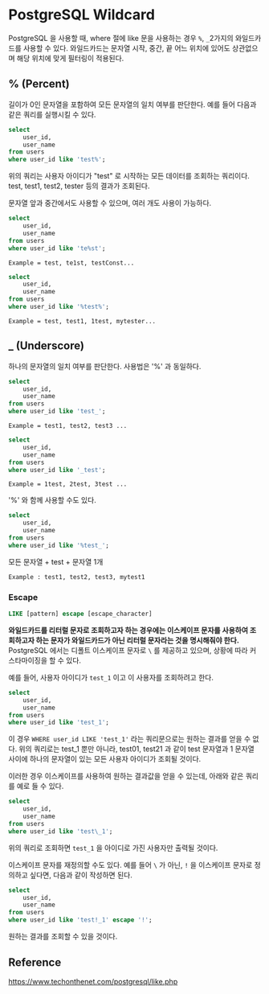 # PostgreSQL Wildcard

PostgreSQL 을 사용할 때, where 절에 like 문을 사용하는 경우 ```%```, ```_```2가지의 와일드카드를 사용할 수 있다.
와일드카드는 문자열 시작, 중간, 끝 어느 위치에 있어도 상관없으며 해당 위치에 맞게 필터링이 적용된다.

## % (Percent)

길이가 0인 문자열을 포함하여 모든 문자열의 일치 여부를 판단한다.
예를 들어 다음과 같은 쿼리를 실행시킬 수 있다.

```sql
select
    user_id,
    user_name
from users
where user_id like 'test%';
```

위의 쿼리는 사용자 아이디가 "test" 로 시작하는 모든 데이터를 조회하는 쿼리이다.   
test, test1, test2, tester 등의 결과가 조회된다.

문자열 앞과 중간에서도 사용할 수 있으며, 여러 개도 사용이 가능하다.

```sql
select
    user_id,
    user_name
from users
where user_id like 'te%st';
```

```Example = test, te1st, testConst...```

```sql
select
    user_id,
    user_name
from users
where user_id like '%test%';
```

```Example = test, test1, 1test, mytester...```

## _ (Underscore)

하나의 문자열의 일치 여부를 판단한다. 사용법은 '%' 과 동일하다.

```sql
select
    user_id,
    user_name
from users
where user_id like 'test_';
```

```Example = test1, test2, test3 ...```

```sql
select
    user_id,
    user_name
from users
where user_id like '_test';
```

```Example = 1test, 2test, 3test ...```

'%' 와 함께 사용할 수도 있다.

```sql
select
    user_id,
    user_name
from users
where user_id like '%test_';
```

모든 문자열 + test + 문자열 1개

```Example : test1, test2, test3, mytest1```

### Escape

``` sql
LIKE [pattern] escape [escape_character]
```

**와일드카드를 리터럴 문자로 조회하고자 하는 경우에는 이스케이프 문자를 사용하여 조회하고자 하는 문자가 와일드카드가 아닌 리터럴 문자라는 것을 명시해줘야 한다.**
PostgreSQL 에서는 디폴트 이스케이프 문자로 ``` \ ``` 를 제공하고 있으며, 상황에 따라 커스타마이징을 할 수 있다.

예를 들어, 사용자 아이디가 ```test_1``` 이고 이 사용자를 조회하려고 한다.

```sql
select
    user_id,
    user_name
from users
where user_id like 'test_1';
```

이 경우 ```WHERE user_id LIKE 'test_1'``` 라는 쿼리문으로는 원하는 결과를 얻을 수 없다.
위의 쿼리로는 test_1 뿐만 아니라, test01, test21 과 같이 test 문자열과 1 문자열 사이에 하나의 문자열이 있는 모든 사용자 아이디가 조회될 것이다.
 
이러한 경우 이스케이프를 사용하여 원하는 결과값을 얻을 수 있는데, 아래와 같은 쿼리를 예로 들 수 있다.

```sql
select
    user_id,
    user_name
from users
where user_id like 'test\_1';
```

위의 쿼리로 조회하면 ```test_1``` 을 아이디로 가진 사용자만 출력될 것이다.

이스케이프 문자를 재정의할 수도 있다. 예를 들어 ``` \ ``` 가 아닌, ```!``` 을 이스케이프 문자로 정의하고 싶다면, 다음과 같이 작성하면 된다.

```sql
select
    user_id,
    user_name
from users
where user_id like 'test!_1' escape '!';
```

원하는 결과를 조회할 수 있을 것이다.

## Reference

https://www.techonthenet.com/postgresql/like.php